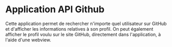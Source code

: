 # Application API Github

Cette application permet de rechercher n'importe quel utilisateur sur GitHub et d'afficher les informations relatives à son profil. On peut également afficher le profil voulu sur le site GitHub, directement dans l'application, à l'aide d'une webview.